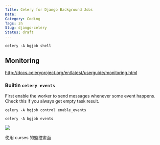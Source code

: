 ```yaml
---
Title: Celery for Django Background Jobs
Date: 
Category: Coding
Tags: zh
Slug: django-celery
Status: draft
---
```



```
celery -A bgjob shell
```

## Monitoring

http://docs.celeryproject.org/en/latest/userguide/monitoring.html


### Builtin `celery events` 

First enable the worker to send messages whenever some event happens. Check this if you always get empty task result.

```
celery -A bgjob control enable_events
```

```
celery -A bgjob events
```
 
<div class="figure align-center">
  <img src="{attach}pics/celery_events.png"/>
  <p class="caption">使用 curses 的監控畫面</p>
</div>